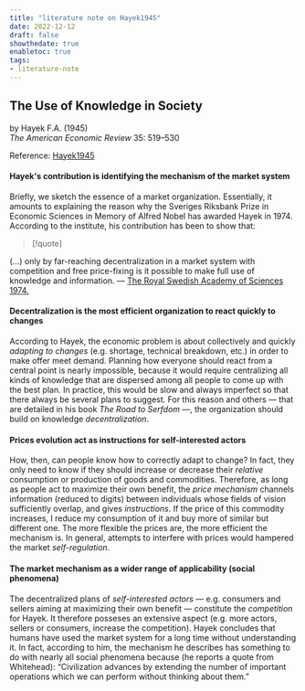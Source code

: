 ```yaml
---
title: "literature note on Hayek1945"
date: 2022-12-12
draft: false
showthedate: true
enabletoc: true
tags:
- literature-note
---
```


## **The Use of Knowledge in Society**     
by Hayek F.A. (1945)         
*The American Economic Review* 35: 519–530       

Reference: [Hayek1945](reference/Hayek1945.md)


#### Hayek's contribution is identifying the mechanism of the market system
Briefly, we sketch the essence of a market organization. Essentially, it amounts to explaining the reason why the Sveriges Riksbank Prize in Economic Sciences in Memory of Alfred Nobel has awarded Hayek in 1974. According to the institute, his contribution has been to show that:

>[!quote]
>
(...) only by far-reaching decentralization in a market system with competition and free price-fixing is it possible to make full use of knowledge and information. — [The Royal Swedish Academy of Sciences 1974.](https://www.nobelprize.org/prizes/economic-sciences/1974/press-release/)

#### Decentralization is the most efficient organization to react quickly to changes 
According to Hayek, the economic problem is about collectively and quickly _adapting to changes_ (e.g. shortage, technical breakdown, etc.) in order to make offer meet demand. Planning how everyone should react from a central point is nearly impossible, because it would require centralizing all kinds of knowledge that are dispersed among all people to come up with the best plan. In practice, this would be slow and always imperfect so that there always be several plans to suggest. For this reason and others — that are detailed in his book *The Road to Serfdom* —, the organization should build on knowledge *decentralization*.
#### Prices evolution act as instructions for self-interested actors
How, then, can people know how to correctly adapt to change? In fact, they only need to know if they should increase or decrease their _relative_ consumption or production of goods and commodities. Therefore, as long as people act to maximize their own benefit, the _price mechanism_ channels information (reduced to digits) between individuals whose fields of vision sufficiently overlap, and gives _instructions_. If the price of this commodity increases, I reduce my consumption of it and buy more of similar but different one. The more flexible the prices are, the more efficient the mechanism is. In general, attempts to interfere with prices would hampered the market _self-regulation_.

#### The market mechanism as a wider range of applicability (social phenomena)
The decentralized plans of _self-interested actors_ — e.g. consumers and sellers aiming at maximizing their own benefit — constitute the _competition_ for Hayek. It therefore posseses an extensive aspect (e.g. more actors, sellers or consumers, increase the competition). Hayek concludes that humans have used the market system for a long time without understanding it. In fact, according to him, the mechanism he describes has something to do with nearly all social phenomena because (he reports a quote from Whitehead): “Civilization advances by extending the number of important operations which we can perform without thinking about them.”
